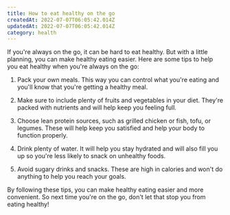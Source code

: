 ```yaml
---
title: How to eat healthy on the go
createdAt: 2022-07-07T06:05:42.014Z
updatedAt: 2022-07-07T06:05:42.014Z
category: health
---
```


If you're always on the go, it can be hard to eat healthy. But with a little planning, you can make healthy eating easier. Here are some tips to help you eat healthy when you're always on the go:

1. Pack your own meals. This way you can control what you're eating and you'll know that you're getting a healthy meal.

2. Make sure to include plenty of fruits and vegetables in your diet. They're packed with nutrients and will help keep you feeling full.

3. Choose lean protein sources, such as grilled chicken or fish, tofu, or legumes. These will help keep you satisfied and help your body to function properly.

4. Drink plenty of water. It will help you stay hydrated and will also fill you up so you're less likely to snack on unhealthy foods.

5. Avoid sugary drinks and snacks. These are high in calories and won't do anything to help you reach your goals.

By following these tips, you can make healthy eating easier and more convenient. So next time you're on the go, don't let that stop you from eating healthy!
